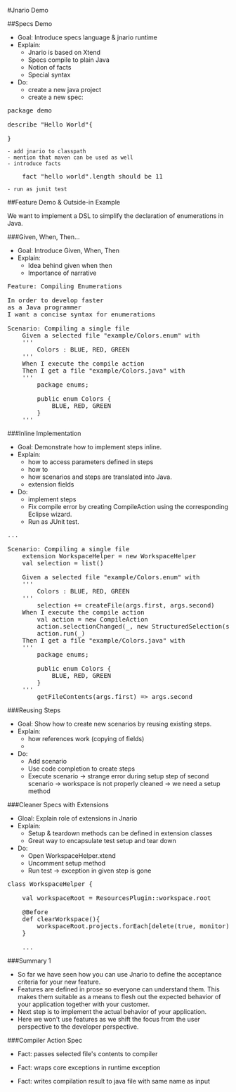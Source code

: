 #Jnario Demo

##Specs Demo

- Goal: Introduce specs language & jnario runtime
- Explain: 
	- Jnario is based on Xtend
	- Specs compile to plain Java
	- Notion of facts
	- Special syntax
- Do:
	- create a new java project
	- create a new spec:

<pre class="prettyprint lang-feature">
package demo

describe "Hello World"{
	
}
</pre>

	- add jnario to classpath 
	- mention that maven can be used as well
	- introduce facts

<pre class="prettyprint lang-feature">
	fact "hello world".length should be 11
</pre>
	- run as junit test

##Feature Demo & Outside-in Example

We want to implement a DSL to simplify the declaration of enumerations in Java. 

###Given, When, Then... 

- Goal: Introduce Given, When, Then
- Explain:
	- Idea behind given when then
	- Importance of narrative

<pre class="prettyprint lang-feature">
Feature: Compiling Enumerations

In order to develop faster 
as a Java programmer
I want a concise syntax for enumerations

Scenario: Compiling a single file	
	Given a selected file "example/Colors.enum" with
	'''
		Colors : BLUE, RED, GREEN
	'''
	When I execute the compile action
	Then I get a file "example/Colors.java" with
	'''
		package enums;
		
		public enum Colors {
			BLUE, RED, GREEN
		}
	'''
</pre>

###Inline Implementation

- Goal: Demonstrate how to implement steps inline. 
- Explain:
	- how to access parameters defined in steps
	- how to 
	- how scenarios and steps are translated into Java. 
	- extension fields
- Do:
	- implement steps
	- Fix compile error by creating CompileAction using the corresponding Eclipse wizard.
	- Run as JUnit test.

<pre class="prettyprint lang-feature">
...

Scenario: Compiling a single file
	extension WorkspaceHelper = new WorkspaceHelper
	val selection = list()
			
	Given a selected file "example/Colors.enum" with
	'''
		Colors : BLUE, RED, GREEN
	'''
		selection += createFile(args.first, args.second)
	When I execute the compile action
		val action = new CompileAction
		action.selectionChanged(_, new StructuredSelection(selection))
		action.run(_)
	Then I get a file "example/Colors.java" with
	'''
		package enums;
		
		public enum Colors {
			BLUE, RED, GREEN
		}
	'''
		getFileContents(args.first) => args.second
</pre>

###Reusing Steps

- Goal: Show how to create new scenarios by reusing existing steps.
- Explain:
	- how references work (copying of fields)
	- 
- Do:
	- Add scenario 
	- Use code completion to create steps
	- Execute scenario 
		-> strange error during setup step of second scenario
		-> workspace is not properly cleaned
		-> we need a setup method

###Cleaner Specs with Extensions

- Gloal: Explain role of extensions in Jnario
- Explain:
	- Setup & teardown methods can be defined in extension classes
	- Great way to encapsulate test setup and tear down
- Do:
	- Open WorkspaceHelper.xtend
	- Uncomment setup method
	- Run test -> exception in given step is gone

<pre class="prettyprint lang-xtend">
class WorkspaceHelper {
	
	val workspaceRoot = ResourcesPlugin::workspace.root
	
	@Before
	def clearWorkspace(){
		workspaceRoot.projects.forEach[delete(true, monitor)]
	}	

	...
</pre>

###Summary 1

- So far we have seen how you can use Jnario to define the acceptance criteria for your new feature.
- Features are defined in prose so everyone can understand them. This makes them suitable as a means to flesh out the expected behavior of your application together with your customer.
- Next step is to implement the actual behavior of your application. 
- Here we won't use features as we shift the focus from the user perspective to the developer perspective. 

###Compiler Action Spec

- Fact: passes selected file's contents to compiler

- Fact: wraps core exceptions in runtime exception

- Fact: writes compilation result to java file with same name as input


